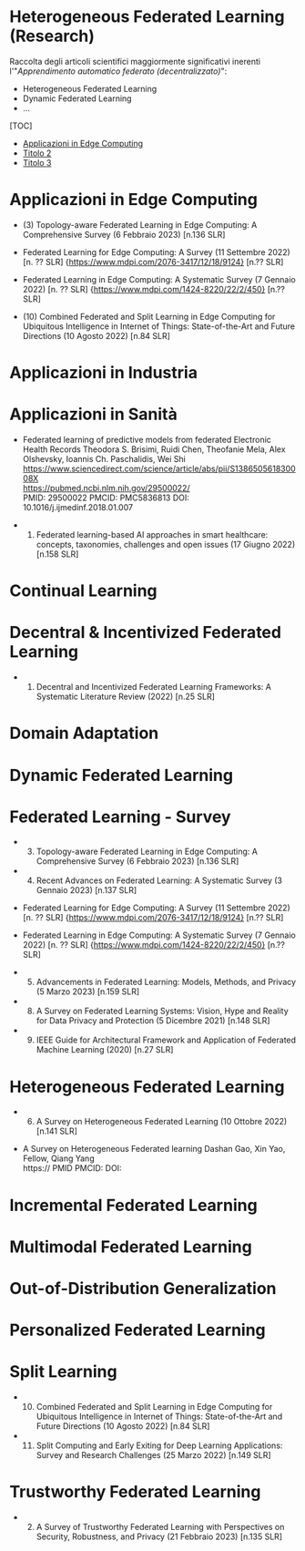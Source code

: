 # Heterogeneous Federated Learning (Research)
Raccolta degli articoli scientifici maggiormente significativi inerenti l'"_Apprendimento automatico federato (decentralizzato)_":
- Heterogeneous Federated Learning
- Dynamic Federated Learning
- ...  

[TOC]
* [Applicazioni in Edge Computing](#titolo-1)
* [Titolo 2](##titolo-2)
* [Titolo 3](###titolo-3)



# Applicazioni in Edge Computing

* (3) Topology-aware Federated Learning in Edge Computing: A Comprehensive Survey (6 Febbraio 2023) [n.136 SLR]

* Federated Learning for Edge Computing: A Survey (11 Settembre 2022) [n. ?? SLR] {https://www.mdpi.com/2076-3417/12/18/9124} [n.?? SLR]

* Federated Learning in Edge Computing: A Systematic Survey (7 Gennaio 2022) [n. ?? SLR] {https://www.mdpi.com/1424-8220/22/2/450} [n.?? SLR]

* (10) Combined Federated and Split Learning in Edge Computing for Ubiquitous Intelligence in Internet of Things: State-of-the-Art and Future Directions (10 Agosto 2022) [n.84 SLR]


# Applicazioni in Industria


# Applicazioni in Sanità

* Federated learning of predictive models from federated Electronic Health Records
Theodora S. Brisimi, Ruidi Chen, Theofanie Mela, Alex Olshevsky, Ioannis Ch. Paschalidis, Wei Shi \
https://www.sciencedirect.com/science/article/abs/pii/S138650561830008X \
https://pubmed.ncbi.nlm.nih.gov/29500022/ \
PMID: 29500022 PMCID: PMC5836813 DOI: 10.1016/j.ijmedinf.2018.01.007

* 1) Federated learning-based AI approaches in smart healthcare: concepts, taxonomies, challenges and open issues (17 Giugno 2022) [n.158 SLR]


# Continual Learning

# Decentral & Incentivized Federated Learning

* 1) Decentral and Incentivized Federated Learning Frameworks: A Systematic Literature Review (2022) [n.25 SLR]


# Domain Adaptation

# Dynamic Federated Learning

# Federated Learning - Survey

* 3) Topology-aware Federated Learning in Edge Computing: A Comprehensive Survey (6 Febbraio 2023) [n.136 SLR]

* 4) Recent Advances on Federated Learning: A Systematic Survey (3 Gennaio 2023) [n.137 SLR]

* Federated Learning for Edge Computing: A Survey (11 Settembre 2022) [n. ?? SLR] {https://www.mdpi.com/2076-3417/12/18/9124} [n.?? SLR]

* Federated Learning in Edge Computing: A Systematic Survey (7 Gennaio 2022) [n. ?? SLR] {https://www.mdpi.com/1424-8220/22/2/450} [n.?? SLR]

* 5) Advancements in Federated Learning: Models, Methods, and Privacy (5 Marzo 2023) [n.159 SLR]

* 8) A Survey on Federated Learning Systems: Vision, Hype and Reality for Data Privacy and Protection (5 Dicembre 2021) [n.148 SLR]

* 9) IEEE Guide for Architectural Framework and Application of Federated Machine Learning (2020) [n.27 SLR]


# Heterogeneous Federated Learning

* 6) A Survey on Heterogeneous Federated Learning (10 Ottobre 2022) [n.141 SLR]

* A Survey on Heterogeneous Federated learning
Dashan Gao, Xin Yao, Fellow, Qiang Yang \
https://
PMID  PMCID:  DOI: 


# Incremental Federated Learning

# Multimodal Federated Learning

# Out-of-Distribution Generalization

# Personalized Federated Learning

# Split Learning

* 10) Combined Federated and Split Learning in Edge Computing for Ubiquitous Intelligence in Internet of Things: State-of-the-Art and Future Directions (10 Agosto 2022) [n.84 SLR]

* 11) Split Computing and Early Exiting for Deep Learning Applications: Survey and Research Challenges (25 Marzo 2022) [n.149 SLR]


# Trustworthy Federated Learning

* 2) A Survey of Trustworthy Federated Learning with Perspectives on Security, Robustness, and Privacy (21 Febbraio 2023) [n.135 SLR]

